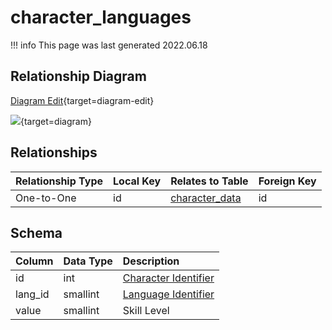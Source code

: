 # character_languages

!!! info
	This page was last generated 2022.06.18

## Relationship Diagram

[Diagram Edit](https://mermaid.live/edit#eyJjb2RlIjoiZXJEaWFncmFtXG4gICAgY2hhcmFjdGVyX2xhbmd1YWdlcyB7XG4gICAgICAgIGludHVuc2lnbmVkIGlkXG4gICAgfVxuICAgIGNoYXJhY3Rlcl9kYXRhIHtcbiAgICAgICAgaW50dW5zaWduZWQgaWRcbiAgICAgICAgdmFyY2hhciBuYW1lXG4gICAgICAgIGludHVuc2lnbmVkIHpvbmVfaWRcbiAgICAgICAgaW50dW5zaWduZWQgem9uZV9pbnN0YW5jZVxuICAgIH1cbiAgICBjaGFyYWN0ZXJfbGFuZ3VhZ2VzIHx8LS1veyBjaGFyYWN0ZXJfZGF0YSA6IE9uZS10by1PbmVcblxuIiwibWVybWFpZCI6eyJ0aGVtZSI6ImRlZmF1bHQifSwidXBkYXRlRWRpdG9yIjp0cnVlLCJhdXRvU3luYyI6dHJ1ZSwidXBkYXRlRGlhZ3JhbSI6dHJ1ZX0=){target=diagram-edit}

[![](https://mermaid.ink/img/eyJjb2RlIjoiZXJEaWFncmFtXG4gICAgY2hhcmFjdGVyX2xhbmd1YWdlcyB7XG4gICAgICAgIGludHVuc2lnbmVkIGlkXG4gICAgfVxuICAgIGNoYXJhY3Rlcl9kYXRhIHtcbiAgICAgICAgaW50dW5zaWduZWQgaWRcbiAgICAgICAgdmFyY2hhciBuYW1lXG4gICAgICAgIGludHVuc2lnbmVkIHpvbmVfaWRcbiAgICAgICAgaW50dW5zaWduZWQgem9uZV9pbnN0YW5jZVxuICAgIH1cbiAgICBjaGFyYWN0ZXJfbGFuZ3VhZ2VzIHx8LS1veyBjaGFyYWN0ZXJfZGF0YSA6IE9uZS10by1PbmVcblxuIiwibWVybWFpZCI6eyJ0aGVtZSI6ImRlZmF1bHQifSwidXBkYXRlRWRpdG9yIjp0cnVlLCJhdXRvU3luYyI6dHJ1ZSwidXBkYXRlRGlhZ3JhbSI6dHJ1ZX0=)](https://mermaid.ink/img/eyJjb2RlIjoiZXJEaWFncmFtXG4gICAgY2hhcmFjdGVyX2xhbmd1YWdlcyB7XG4gICAgICAgIGludHVuc2lnbmVkIGlkXG4gICAgfVxuICAgIGNoYXJhY3Rlcl9kYXRhIHtcbiAgICAgICAgaW50dW5zaWduZWQgaWRcbiAgICAgICAgdmFyY2hhciBuYW1lXG4gICAgICAgIGludHVuc2lnbmVkIHpvbmVfaWRcbiAgICAgICAgaW50dW5zaWduZWQgem9uZV9pbnN0YW5jZVxuICAgIH1cbiAgICBjaGFyYWN0ZXJfbGFuZ3VhZ2VzIHx8LS1veyBjaGFyYWN0ZXJfZGF0YSA6IE9uZS10by1PbmVcblxuIiwibWVybWFpZCI6eyJ0aGVtZSI6ImRlZmF1bHQifSwidXBkYXRlRWRpdG9yIjp0cnVlLCJhdXRvU3luYyI6dHJ1ZSwidXBkYXRlRGlhZ3JhbSI6dHJ1ZX0=){target=diagram}

## Relationships

| Relationship Type | Local Key | Relates to Table | Foreign Key |
| :--- | :--- | :--- | :--- |
| One-to-One | id | [character_data](../../schema/characters/character_data.md) | id |


## Schema

| Column | Data Type | Description |
| :--- | :--- | :--- |
| id | int | [Character Identifier](character_data.md) |
| lang_id | smallint | [Language Identifier](../../../../server/player/languages) |
| value | smallint | Skill Level |

